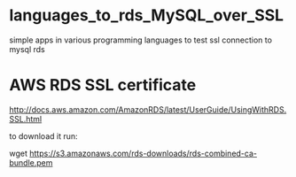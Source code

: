 # languages_to_rds_MySQL_over_SSL
simple apps in various programming languages to test ssl connection to mysql rds 

# AWS RDS SSL certificate
http://docs.aws.amazon.com/AmazonRDS/latest/UserGuide/UsingWithRDS.SSL.html

to download it run:

wget https://s3.amazonaws.com/rds-downloads/rds-combined-ca-bundle.pem 

